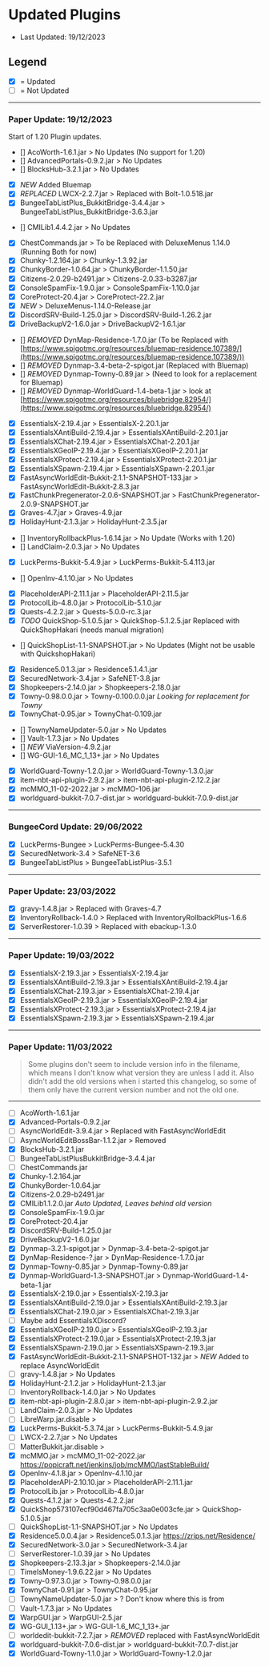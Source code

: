 # Updated Plugins

- Last Updated: 19/12/2023

## Legend

- [x] = Updated
- [ ] = Not Updated

* * *

### Paper Update: 19/12/2023

Start of 1.20 Plugin updates.

- [] AcoWorth-1.6.1.jar > No Updates (No support for 1.20)
- [] AdvancedPortals-0.9.2.jar > No Updates
- [] BlocksHub-3.2.1.jar > No Updates
- [x] *NEW* Added Bluemap
- [x] *REPLACED* LWCX-2.2.7.jar > Replaced with Bolt-1.0.518.jar
- [x] BungeeTabListPlus_BukkitBridge-3.4.4.jar > BungeeTabListPlus_BukkitBridge-3.6.3.jar
- [] CMILib1.4.4.2.jar > No Updates
- [x] ChestCommands.jar > To be Replaced with DeluxeMenus 1.14.0 (Running Both for now)
- [x] Chunky-1.2.164.jar > Chunky-1.3.92.jar
- [x] ChunkyBorder-1.0.64.jar > ChunkyBorder-1.1.50.jar
- [x] Citizens-2.0.29-b2491.jar > Citizens-2.0.33-b3287.jar
- [x] ConsoleSpamFix-1.9.0.jar > ConsoleSpamFix-1.10.0.jar
- [x] CoreProtect-20.4.jar > CoreProtect-22.2.jar
- [x] *NEW* > DeluxeMenus-1.14.0-Release.jar
- [x] DiscordSRV-Build-1.25.0.jar > DiscordSRV-Build-1.26.2.jar
- [x] DriveBackupV2-1.6.0.jar > DriveBackupV2-1.6.1.jar
- [] *REMOVED* DynMap-Residence-1.7.0.jar (To be Replaced with [https://www.spigotmc.org/resources/bluemap-residence.107389/](https://www.spigotmc.org/resources/bluemap-residence.107389/))
- [] *REMOVED* Dynmap-3.4-beta-2-spigot.jar (Replaced with Bluemap)
- [] *REMOVED* Dynmap-Towny-0.89.jar > (Need to look for a replacement for Bluemap)
- [] *REMOVED* Dynmap-WorldGuard-1.4-beta-1.jar > look at [https://www.spigotmc.org/resources/bluebridge.82954/](https://www.spigotmc.org/resources/bluebridge.82954/)
- [x] EssentialsX-2.19.4.jar > EssentialsX-2.20.1.jar
- [x] EssentialsXAntiBuild-2.19.4.jar > EssentialsXAntiBuild-2.20.1.jar
- [x] EssentialsXChat-2.19.4.jar > EssentialsXChat-2.20.1.jar
- [x] EssentialsXGeoIP-2.19.4.jar > EssentialsXGeoIP-2.20.1.jar
- [x] EssentialsXProtect-2.19.4.jar > EssentialsXProtect-2.20.1.jar
- [x] EssentialsXSpawn-2.19.4.jar > EssentialsXSpawn-2.20.1.jar
- [x] FastAsyncWorldEdit-Bukkit-2.1.1-SNAPSHOT-133.jar > FastAsyncWorldEdit-Bukkit-2.8.3.jar
- [x] FastChunkPregenerator-2.0.6-SNAPSHOT.jar > FastChunkPregenerator-2.0.9-SNAPSHOT.jar
- [x] Graves-4.7.jar > Graves-4.9.jar
- [x] HolidayHunt-2.1.3.jar > HolidayHunt-2.3.5.jar
- [] InventoryRollbackPlus-1.6.14.jar > No Update (Works with 1.20)
- [] LandClaim-2.0.3.jar > No Updates
- [x] LuckPerms-Bukkit-5.4.9.jar > LuckPerms-Bukkit-5.4.113.jar
- [] OpenInv-4.1.10.jar > No Updates
- [x] PlaceholderAPI-2.11.1.jar > PlaceholderAPI-2.11.5.jar
- [x] ProtocolLib-4.8.0.jar > ProtocolLib-5.1.0.jar
- [x] Quests-4.2.2.jar > Quests-5.0.0-rc.3.jar
- [x] *TODO* QuickShop-5.1.0.5.jar > QuickShop-5.1.2.5.jar Replaced with QuickShopHakari (needs manual migration)
- [] QuickShopList-1.1-SNAPSHOT.jar > No Updates (Might not be usable with QuickshopHakari)
- [x] Residence5.0.1.3.jar > Residence5.1.4.1.jar
- [x] SecuredNetwork-3.4.jar > SafeNET-3.8.jar
- [x] Shopkeepers-2.14.0.jar > Shopkeepers-2.18.0.jar
- [x] Towny-0.98.0.0.jar > Towny-0.100.0.0.jar *Looking for replacement for Towny*
- [x] TownyChat-0.95.jar > TownyChat-0.109.jar
- [] TownyNameUpdater-5.0.jar > No Updates
- [] Vault-1.7.3.jar > No Updates
- [] *NEW* ViaVersion-4.9.2.jar
- [] WG-GUI-1.6_MC_1_13+.jar > No Updates
- [x] WorldGuard-Towny-1.2.0.jar > WorldGuard-Towny-1.3.0.jar
- [x] item-nbt-api-plugin-2.9.2.jar > item-nbt-api-plugin-2.12.2.jar
- [x] mcMMO_11-02-2022.jar > mcMMO-106.jar
- [x] worldguard-bukkit-7.0.7-dist.jar > worldguard-bukkit-7.0.9-dist.jar

* * *

### BungeeCord Update: 29/06/2022

- [x] LuckPerms-Bungee > LuckPerms-Bungee-5.4.30
- [x] SecuredNetwork-3.4 > SafeNET-3.6
- [x] BungeeTabListPlus > BungeeTabListPlus-3.5.1

* * *
### Paper Update: 23/03/2022

- [x] gravy-1.4.8.jar > Replaced with Graves-4.7
- [x] InventoryRollback-1.4.0 > Replaced with InventoryRollbackPlus-1.6.6
- [x] ServerRestorer-1.0.39 > Replaced with ebackup-1.3.0

* * *

### Paper Update: 19/03/2022

- [x] EssentialsX-2.19.3.jar > EssentialsX-2.19.4.jar
- [x] EssentialsXAntiBuild-2.19.3.jar > EssentialsXAntiBuild-2.19.4.jar
- [x] EssentialsXChat-2.19.3.jar > EssentialsXChat-2.19.4.jar
- [x] EssentialsXGeoIP-2.19.3.jar > EssentialsXGeoIP-2.19.4.jar
- [x] EssentialsXProtect-2.19.3.jar > EssentialsXProtect-2.19.4.jar
- [x] EssentialsXSpawn-2.19.3.jar > EssentialsXSpawn-2.19.4.jar

* * *

### Paper Update: 11/03/2022

> Some plugins don't seem to include version info in the filename, which means I don't know what version they are unless I add it.
> Also didn't add the old versions when i started this changelog, so some of them only have the current version number and not the old one.
* * *

- [ ] AcoWorth-1.6.1.jar
- [x] Advanced-Portals-0.9.2.jar
- [ ] AsyncWorldEdit-3.9.4.jar > Replaced with FastAsyncWorldEdit
- [ ] AsyncWorldEditBossBar-1.1.2.jar > Removed
- [x] BlocksHub-3.2.1.jar
- [ ] BungeeTabListPlusBukkitBridge-3.4.4.jar
- [ ] ChestCommands.jar
- [x] Chunky-1.2.164.jar
- [x] ChunkyBorder-1.0.64.jar
- [x] Citizens-2.0.29-b2491.jar
- [x] CMILib1.1.2.0.jar *Auto Updated, Leaves behind old version*
- [x] ConsoleSpamFix-1.9.0.jar
- [x] CoreProtect-20.4.jar
- [x] DiscordSRV-Build-1.25.0.jar
- [x] DriveBackupV2-1.6.0.jar
- [x] Dynmap-3.2.1-spigot.jar > Dynmap-3.4-beta-2-spigot.jar
- [x] DynMap-Residence-?.jar > DynMap-Residence-1.7.0.jar
- [x] Dynmap-Towny-0.85.jar > Dynmap-Towny-0.89.jar
- [x] Dynmap-WorldGuard-1.3-SNAPSHOT.jar > Dynmap-WorldGuard-1.4-beta-1.jar
- [x] EssentialsX-2.19.0.jar > EssentialsX-2.19.3.jar
- [x] EssentialsXAntiBuild-2.19.0.jar > EssentialsXAntiBuild-2.19.3.jar
- [x] EssentialsXChat-2.19.0.jar > EssentialsXChat-2.19.3.jar
- [ ] Maybe add EssentialsXDiscord?
- [x] EssentialsXGeoIP-2.19.0.jar > EssentialsXGeoIP-2.19.3.jar
- [x] EssentialsXProtect-2.19.0.jar > EssentialsXProtect-2.19.3.jar
- [x] EssentialsXSpawn-2.19.0.jar > EssentialsXSpawn-2.19.3.jar
- [x] FastAsyncWorldEdit-Bukkit-2.1.1-SNAPSHOT-132.jar > *NEW* Added to replace AsyncWorldEdit
- [ ] gravy-1.4.8.jar > No Updates
- [x] HolidayHunt-2.1.2.jar > HolidayHunt-2.1.3.jar
- [ ] InventoryRollback-1.4.0.jar > No Updates
- [x] item-nbt-api-plugin-2.8.0.jar > item-nbt-api-plugin-2.9.2.jar
- [ ] LandClaim-2.0.3.jar > No Updates
- [ ] LibreWarp.jar.disable >
- [x] LuckPerms-Bukkit-5.3.74.jar > LuckPerms-Bukkit-5.4.9.jar
- [ ] LWCX-2.2.7.jar > No Updates
- [ ] MatterBukkit.jar.disable >
- [x] mcMMO.jar > mcMMO_11-02-2022.jar https://popicraft.net/jenkins/job/mcMMO/lastStableBuild/
- [x] OpenInv-4.1.8.jar > OpenInv-4.1.10.jar
- [x] PlaceholderAPI-2.10.10.jar > PlaceholderAPI-2.11.1.jar
- [x] ProtocolLib.jar > ProtocolLib-4.8.0.jar
- [x] Quests-4.1.2.jar > Quests-4.2.2.jar
- [x] QuickShop573107ecf90d467fa705c3aa0e003cfe.jar > QuickShop-5.1.0.5.jar
- [ ] QuickShopList-1.1-SNAPSHOT.jar > No Updates
- [x] Residence5.0.0.4.jar > Residence5.0.1.3.jar https://zrips.net/Residence/
- [x] SecuredNetwork-3.0.jar > SecuredNetwork-3.4.jar
- [ ] ServerRestorer-1.0.39.jar > No Updates
- [x] Shopkeepers-2.13.3.jar > Shopkeepers-2.14.0.jar
- [ ] TimeIsMoney-1.9.6.22.jar > No Updates
- [x] Towny-0.97.3.0.jar > Towny-0.98.0.0.jar
- [x] TownyChat-0.91.jar > TownyChat-0.95.jar
- [ ] TownyNameUpdater-5.0.jar > ? Don't know where this is from
- [ ] Vault-1.7.3.jar > No Updates
- [x] WarpGUI.jar > WarpGUI-2.5.jar
- [x] WG-GUI_1.13+.jar > WG-GUI-1.6_MC_1_13+.jar
- [ ] worldedit-bukkit-7.2.7.jar > *REMOVED* replaced with FastAsyncWorldEdit
- [x] worldguard-bukkit-7.0.6-dist.jar > worldguard-bukkit-7.0.7-dist.jar
- [x] WorldGuard-Towny-1.1.0.jar > WorldGuard-Towny-1.2.0.jar
